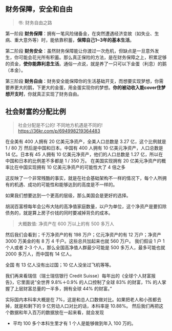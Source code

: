 ## 财务保障，安全和自由
> 书: 财务自由之路

第一阶段 **财务保障**：拥有一笔风险储备金，在突然遭遇经济变故（如失业、生病、重大意外等）时，能依靠积蓄，**保障自己1~3年的基本生活**。

第二阶段 **财务安全**：虽然财务保障能让你渡过一次危机，但缺点是一旦意外发生，你可能会花光所有积蓄。那么真正保险的方法，是在财务保障之上，积累足够的资金，**使你能靠利息生活**。通俗一点说，就是养了一只可以下金蛋（利息）的鹅（本金）。

第三阶段 **财务自由**：财务安全能保障你的生活基础开支，而想要实现梦想，你需要养更大的鹅，下更大的金蛋，用金蛋实现你的梦想。**你的被动收入能cover住梦想开支时**，你就真正实现了财务自由。

## 社会财富的分配比例
> 社会分配是不公的! 不同地方机遇是不同的!
> https://36kr.com/p/694998219364483

在全美有 400 人拥有 20 亿美元净资产，全美人口总数是 3.27 亿，这个比例就是 1 / 80 万
然后是中国和日本。中国有 400 人拥有 10 亿美元净资产，人口总数是 14 亿。日本有 45 人拥有 10 亿美元净资产，他们的人口总数是 1.27 亿，所以在中国和日本的比例差不多都是 1 / 350 万。
在美国实现拥有 20 亿美元净资产的概率比在中国实现拥有 10 亿美元净资产的可能性大了 4 倍之多

这反映了一个非常残酷的事实，就是在社会基础架构不一样的情况下，每个人所拥有的机遇、成功的可能性和能够达到的高度是不一样的。

如果我们想要达到一个更高的层级，那么美国会是更好的选择。

胡润百富榜每年会公布大陆的高净值家庭数量，以户为单位，这个净资产是要扣除债务的，就是算上房子价钱的同时要减掉背负的成本。 

> 大概数值: 净资产在 600 万以上的有 500 多万人

然后我们会看到；千万净资产的有 198 万户；亿元净资产的有 12 万户；净资产 3000 万美金的有 8 万 4 千户。这些总共加起来也就 560 万户。 我们假设 1 户 1 个人或者 2-3 个人，那么全国高净值人群最少可能是 500 多万人，最多可能也就 2000 多万人，而中国有 14 亿人。

全国 有 13 亿人没有出过国；10 亿人没坐过飞机等等。

我们再来看瑞信（瑞士瑞信银行 Credit Suisse）每年出的《全球个人财富报告》，它里面说“全世界 9.8%＋0.9% 的人口控制了全球 83% 的财富，1% 的人掌握了上层财富总量的一半多，拥有全球 44% 的财富。”

实际国内本科率大概是在 7%，这是和总人口数做对比。如果把老人和小孩都去掉，就是和剩下的 9 亿劳动人口对比的话，本科率是 10.88%。 然后我们再把这个数据和年入百万的数据放在一起来看，就会发现

- 平均 100 多个本科生里才有 1 个人是能够做到年入 100 万的。